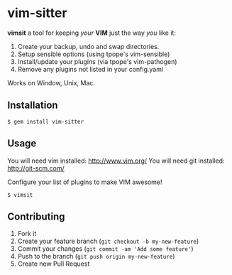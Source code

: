 # vim-sitter

__vimsit__ a tool for keeping _your_ __VIM__ just the way _you_ like it:

 1. Create your backup, undo and swap directories.
 2. Setup sensible options (using tpope's vim-sensible)
 3. Install/update your plugins (via tpope's vim-pathogen)
 4. Remove any plugins not listed in your config.yaml

Works on Window, Unix, Mac.

## Installation

    $ gem install vim-sitter

## Usage

You will need vim installed: http://www.vim.org/
You will need git installed: http://git-scm.com/

Configure your list of plugins to make VIM awesome!

    $ vimsit

## Contributing

1. Fork it
2. Create your feature branch (`git checkout -b my-new-feature`)
3. Commit your changes (`git commit -am 'Add some feature'`)
4. Push to the branch (`git push origin my-new-feature`)
5. Create new Pull Request
